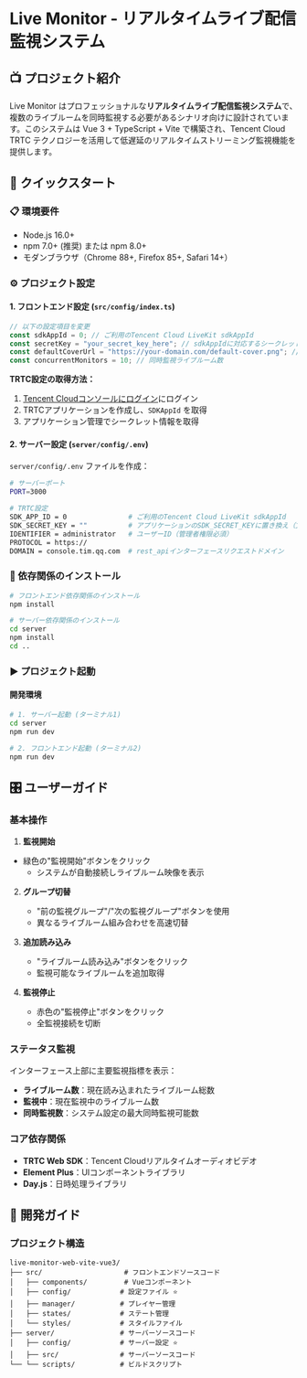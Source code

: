 # Live Monitor - リアルタイムライブ配信監視システム

## 📺 プロジェクト紹介

Live Monitor はプロフェッショナルな**リアルタイムライブ配信監視システム**で、複数のライブルームを同時監視する必要があるシナリオ向けに設計されています。このシステムは Vue 3 + TypeScript + Vite で構築され、Tencent Cloud TRTC テクノロジーを活用して低遅延のリアルタイムストリーミング監視機能を提供します。

## 🚀 クイックスタート

### 📋 環境要件

- Node.js 16.0+ 
- npm 7.0+ (推奨) または npm 8.0+
- モダンブラウザ（Chrome 88+, Firefox 85+, Safari 14+）

### ⚙️ プロジェクト設定

#### 1. フロントエンド設定 (`src/config/index.ts`)

```typescript
// 以下の設定項目を変更
const sdkAppId = 0; // ご利用のTencent Cloud LiveKit sdkAppId
const secretKey = "your_secret_key_here"; // sdkAppIdに対応するシークレットキー
const defaultCoverUrl = "https://your-domain.com/default-cover.png"; // デフォルトカバー画像
const concurrentMonitors = 10; // 同時監視ライブルーム数
```

**TRTC設定の取得方法：**
1. [Tencent Cloudコンソールにログイン](https://console.trtc.io/)にログイン
2. TRTCアプリケーションを作成し、`SDKAppId` を取得
3. アプリケーション管理でシークレット情報を取得

#### 2. サーバー設定 (`server/config/.env`)

`server/config/.env` ファイルを作成：

```bash
# サーバーポート
PORT=3000

# TRTC設定 
SDK_APP_ID = 0               # ご利用のTencent Cloud LiveKit sdkAppId
SDK_SECRET_KEY = ""          # アプリケーションのSDK_SECRET_KEYに置き換え（文字列引用符不要）
IDENTIFIER = administrator   # ユーザーID（管理者権限必須）
PROTOCOL = https://
DOMAIN = console.tim.qq.com  # rest_apiインターフェースリクエストドメイン
```

### 🔧 依存関係のインストール

```bash
# フロントエンド依存関係のインストール
npm install

# サーバー依存関係のインストール  
cd server
npm install
cd ..
```

### ▶️ プロジェクト起動

#### 開発環境

```bash
# 1. サーバー起動 (ターミナル1)
cd server
npm run dev

# 2. フロントエンド起動 (ターミナル2) 
npm run dev
```

## 🎛️ ユーザーガイド

### 基本操作

1. **監視開始**
- 緑色の"監視開始"ボタンをクリック
   - システムが自動接続しライブルーム映像を表示

2. **グループ切替** 
   - "前の監視グループ"/"次の監視グループ"ボタンを使用
   - 異なるライブルーム組み合わせを高速切替

3. **追加読み込み**
   - "ライブルーム読み込み"ボタンをクリック
   - 監視可能なライブルームを追加取得

4. **監視停止**
   - 赤色の"監視停止"ボタンをクリック
   - 全監視接続を切断

### ステータス監視

インターフェース上部に主要監視指標を表示：
- **ライブルーム数**：現在読み込まれたライブルーム総数
- **監視中**：現在監視中のライブルーム数
- **同時監視数**：システム設定の最大同時監視可能数



### コア依存関係
- **TRTC Web SDK**：Tencent Cloudリアルタイムオーディオビデオ
- **Element Plus**：UIコンポーネントライブラリ
- **Day.js**：日時処理ライブラリ

## 🔧 開発ガイド

### プロジェクト構造

```
live-monitor-web-vite-vue3/
├── src/                    # フロントエンドソースコード
│   ├── components/         # Vueコンポーネント
│   ├── config/            # 設定ファイル ⭐
│   ├── manager/           # プレイヤー管理
│   ├── states/            # ステート管理
│   └── styles/            # スタイルファイル
├── server/                # サーバーソースコード  
│   ├── config/            # サーバー設定 ⭐
│   ├── src/               # サーバーソースコード   
└── └── scripts/           # ビルドスクリプト
```